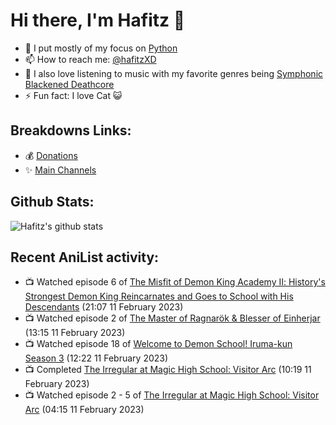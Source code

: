 # Hi there, I'm Hafitz 👋
- 🐍 I put mostly of my focus on [Python](https://python.org)
- 📫 How to reach me: [@hafitzXD](https://t.me/hafitzXD)
- 🎵 I also love listening to music with my favorite genres being [Symphonic Blackened Deathcore](https://youtu.be/qyYmS_iBcy4)
- ⚡ Fun fact: I love Cat 😺

## Breakdowns Links:
- 💰 [Donations](https://t.me/TheBreakdowns/2)
- ✨ [Main Channels](https://t.me/TheBreakdowns)

## Github Stats:
![Hafitz's github stats](https://github-readme-stats.vercel.app/api?username=breakdowns&show_icons=true&count_private=true&bg_color=00000000&text_color=777)

## Recent AniList activity:
<!-- ANILIST_ACTIVITY:start -->

-   📺 Watched episode 6 of [The Misfit of Demon King Academy Ⅱ: History's Strongest Demon King Reincarnates and Goes to School with His Descendants](https://anilist.co/anime/130588) (21:07 11 February 2023)
-   📺 Watched episode 2 of [The Master of Ragnarök & Blesser of Einherjar](https://anilist.co/anime/101289) (13:15 11 February 2023)
-   📺 Watched episode 18 of [Welcome to Demon School! Iruma-kun Season 3](https://anilist.co/anime/139092) (12:22 11 February 2023)
-   📺 Completed [The Irregular at Magic High School: Visitor Arc](https://anilist.co/anime/112300) (10:19 11 February 2023)
-   📺 Watched episode 2 - 5 of [The Irregular at Magic High School: Visitor Arc](https://anilist.co/anime/112300) (04:15 11 February 2023)

<!-- ANILIST_ACTIVITY:end -->

